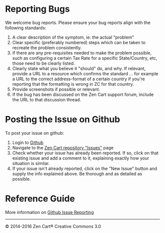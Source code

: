 # Reporting Bugs

We welcome bug reports. Please ensure your bug reports align with the following standards:

1. A clear description of the symptom, ie: the actual "problem"
2. Clear specific (preferably numbered) steps which can be taken to recreate the problem consistently. 
3. If there are any pre-requisites needed to make the problem possible, such as configuring a certain Tax Rate for a specific State/Country, etc, those need to be clearly listed.
4. Clearly state what you believe it "should" do, and why. If relevant, provide a URL to a resource which confirms the standard ... for example a URL to the correct address-format of a certain country if you're reporting that the formatting is wrong in ZC for that country.
5. Provide screenshots if possible or relevant.
6. If the bug has been discussed on the Zen Cart support forum, include the URL to that discussion thread.


# Posting the Issue on Github

To post your issue on github:

1. Login to [Github](https://www.github.com/)
2. Navigate to the [Zen Cart repository "Issues"](https://github.com/zencart/zencart/issues) page
3. Check whether your issue has already been reported. If so, click on that existing issue and add a comment to it, explaining exactly how your situation is similar.
4. If your issue isn't already reported, click on the "New Issue" button and supply the info explained above. Be thorough and as detailed as possible.

# Reference Guide
More information on [Github Issue Reporting](https://guides.github.com/features/issues/)



---

&copy; 2014-2016 Zen Cart&reg; Creative Commons 3.0
